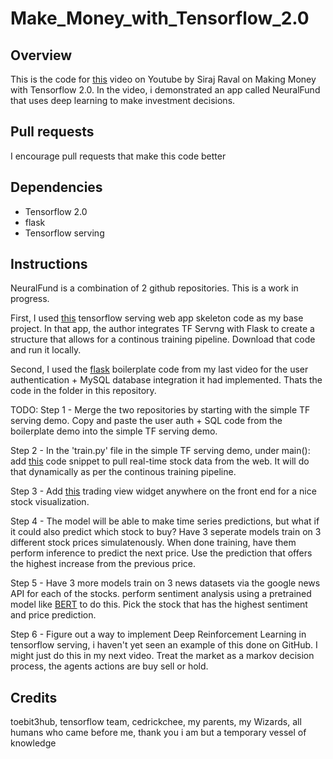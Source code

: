 # Make_Money_with_Tensorflow_2.0

## Overview

This is the code for [this]() video on Youtube by Siraj Raval on Making Money with Tensorflow 2.0. In the video, i demonstrated an app called NeuralFund that uses deep learning to make investment decisions. 

## Pull requests

I encourage pull requests that make this code better

## Dependencies 

* Tensorflow 2.0 
* flask
* Tensorflow serving

## Instructions

NeuralFund is a combination of 2 github repositories. This is a work in progress.

First, I used [this](https://github.com/tobegit3hub/simple_tensorflow_serving) tensorflow serving web app skeleton code as my base project. In that app, the author integrates TF Servng with Flask to create a structure that allows for a continous training pipeline. Download that code and run it locally. 

Second, I used the [flask](https://github.com/llSourcell/AI_Startup_Prototype) boilerplate code from my last video for the user authentication + MySQL database integration it had implemented. Thats the code in the folder in this repository. 

TODO: 
Step 1 - Merge the two repositories by starting with the simple TF serving demo. Copy and paste the user auth + SQL code from the boilerplate demo into the simple TF serving demo.

Step 2 - In the 'train.py' file in the simple TF serving demo, under main(): add [this](https://gist.github.com/sanand0/7243974) code snippet to pull real-time stock data from the web. It will do that dynamically as per the continous training pipeline. 

Step 3 - Add [this](https://www.tradingview.com/widget/advanced-chart/) trading view widget anywhere on the front end for a nice stock visualization.

Step 4 - The model will be able to make time series predictions, but what if it could also predict which stock to buy? Have 3 seperate models train on 3 different stock prices simulatenously. When done training, have them perform inference to predict the next price. Use the prediction that offers the highest increase from the previous price. 

Step 5 - Have 3 more models train on 3 news datasets via the google news API for each of the stocks. perform sentiment analysis using a pretrained model like [BERT](https://github.com/cedrickchee/pytorch-pretrained-BERT) to do this. Pick the stock that has the highest sentiment and price prediction. 

Step 6 - Figure out a way to implement Deep Reinforcement Learning in tensorflow serving, i haven't yet seen an example of this done on GitHub. I might just do this in my next video. Treat the market as a markov decision process, the agents actions are buy sell or hold. 


## Credits

toebit3hub, tensorflow team, cedrickchee, my parents, my Wizards, all humans who came before me, thank you i am but a temporary vessel of knowledge 
